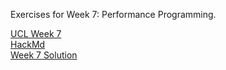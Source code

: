 Exercises for Week 7: Performance Programming. 

[UCL Week 7](https://github-pages.ucl.ac.uk/research-computing-with-cpp/07performance/)  
[HackMd](https://moodle.ucl.ac.uk/mod/url/view.php?id=6009137)  
[Week 7 Solution](https://moodle.ucl.ac.uk/mod/url/view.php?id=6026714)